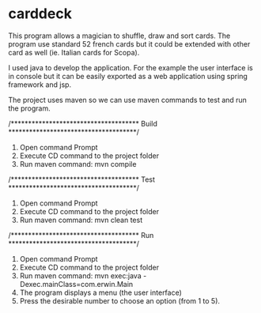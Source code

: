 # carddeck

This program allows a magician to shuffle, draw and sort cards.
The program use standard 52 french cards but it could be extended with other card as well (ie. Italian cards for Scopa).

I used java to develop the application. For the example the user interface is in console but it can be easily exported as a web application using spring framework and jsp.


The project uses maven so we can use maven commands to test and run the program.

/*************************************
		Build
*************************************/
1. Open command Prompt
2. Execute CD command to the project folder
3. Run maven command: mvn compile

/*************************************
		Test
*************************************/
1. Open command Prompt
2. Execute CD command to the project folder
3. Run maven command: mvn clean test


/*************************************
		Run
*************************************/
1. Open command Prompt
2. Execute CD command to the project folder
3. Run maven command: mvn exec:java -Dexec.mainClass=com.erwin.Main
4. The program displays a menu (the user interface)
5. Press the desirable number to choose an option (from 1 to 5).
